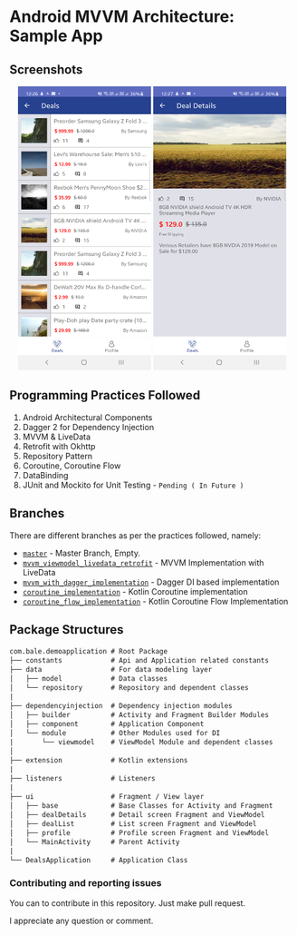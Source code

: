 # Android MVVM Architecture: Sample App

## Screenshots
<p align="center">
<img src="screenshots/deals_list.png" width="235" height="500"/>
<img src="screenshots/deal_details.png" width="235" height="500"/>
</p>

## Programming Practices Followed

1) Android Architectural Components
2) Dagger 2 for Dependency Injection
3) MVVM & LiveData
4) Retrofit with Okhttp
5) Repository Pattern
6) Coroutine, Coroutine Flow
7) DataBinding
8) JUnit and Mockito for Unit Testing - `Pending ( In Future )`

## Branches

There are different branches as per the practices followed, namely:

* [`master`](https://github.com/prbale/MVVMDemoApp/tree/master) - Master Branch, Empty.
* [`mvvm_viewmodel_livedata_retrofit`](https://github.com/prbale/MVVMDemoApp/tree/mvvm_viewmodel_livedata_retrofit) - MVVM Implementation with LiveData
* [`mvvm_with_dagger_implementation`](https://github.com/prbale/MVVMDemoApp/tree/mvvm_with_dagger_implementation) - Dagger DI based implementation
* [`coroutine_implementation`](https://github.com/prbale/MVVMDemoApp) - Kotlin Coroutine implementation
* [`coroutine_flow_implementation`](https://github.com/prbale/MVVMDemoApp/tree/coroutine_flow_implementation) - Kotlin Coroutine Flow Implementation
  
   
## Package Structures

```
com.bale.demoapplication # Root Package
├── constants            # Api and Application related constants
├── data                 # For data modeling layer
│   ├── model            # Data classes
│   └── repository       # Repository and dependent classes
|
├── dependencyinjection  # Dependency injection modules
│   ├── builder          # Activity and Fragment Builder Modules
│   ├── component        # Application Component
│   └── module           # Other Modules used for DI
|       └── viewmodel    # ViewModel Module and dependent classes
│
├── extension            # Kotlin extensions
|
├── listeners            # Listeners
|
├── ui                   # Fragment / View layer
│   ├── base             # Base Classes for Activity and Fragment
│   ├── dealDetails      # Detail screen Fragment and ViewModel
│   ├── dealList         # List screen Fragment and ViewModel
│   ├── profile          # Profile screen Fragment and ViewModel
│   └── MainActivity     # Parent Activity
|
└── DealsApplication     # Application Class

```

### Contributing and reporting issues

You can to contribute in this repository. Just make pull request.

I appreciate any question or comment.

